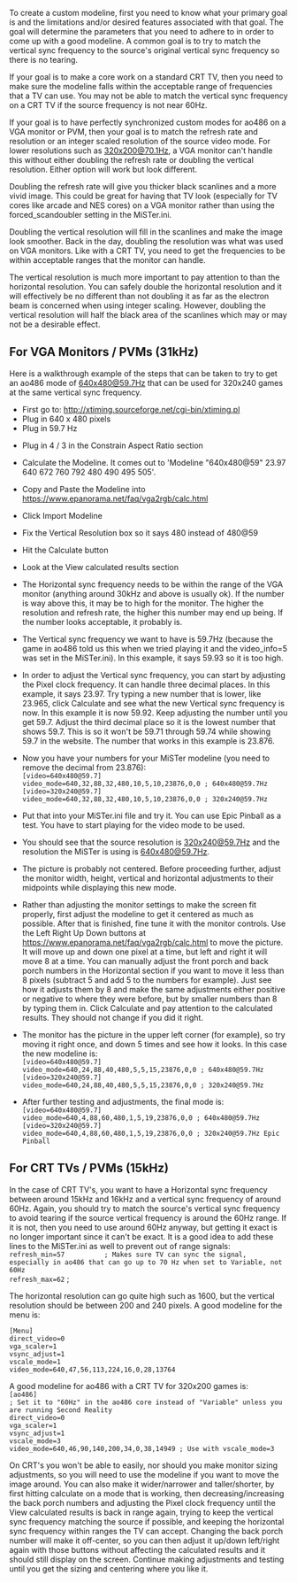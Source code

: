 To create a custom modeline, first you need to know what your primary goal is and the limitations and/or desired features associated with that goal.  The goal will determine the parameters that you need to adhere to in order to come up with a good modeline.  A common goal is to try to match the vertical sync frequency to the source's original vertical sync frequency so there is no tearing.  

If your goal is to make a core work on a standard CRT TV, then you need to make sure the modeline falls within the acceptable range of frequencies that a TV can use.  You may not be able to match the vertical sync frequency on a CRT TV if the source frequency is not near 60Hz.  

If your goal is to have perfectly synchronized custom modes for ao486 on a VGA monitor or PVM, then your goal is to match the refresh rate and resolution or an integer scaled resolution of the source video mode. For lower resolutions such as 320x200@70.1Hz, a VGA monitor can't handle this without either doubling the refresh rate or doubling the vertical resolution.  Either option will work but look different.  

Doubling the refresh rate will give you thicker black scanlines and a more vivid image.  This could be great for having that TV look (especially for TV cores like arcade and NES cores) on a VGA monitor rather than using the forced_scandoubler setting in the MiSTer.ini.  

Doubling the vertical resolution will fill in the scanlines and make the image look smoother.  Back in the day, doubling the resolution was what was used on VGA monitors. Like with a CRT TV, you need to get the frequencies to be within acceptable ranges that the monitor can handle.  

The vertical resolution is much more important to pay attention to than the horizontal resolution.  You can safely double the horizontal resolution and it will effectively be no different than not doubling it as far as the electron beam is concerned when using integer scaling. However, doubling the vertical resolution will half the black area of the scanlines which may or may not be a desirable effect.  

## For VGA Monitors / PVMs (31kHz)  

Here is a walkthrough example of the steps that can be taken to try to get an ao486 mode of 640x480@59.7Hz that can be used for 320x240 games at the same vertical sync frequency.  

* First go to: http://xtiming.sourceforge.net/cgi-bin/xtiming.pl  
* Plug in 640 x 480 pixels
* Plug in 59.7 Hz
- Plug in 4 / 3 in the Constrain Aspect Ratio section
- Calculate the Modeline. It comes out to 'Modeline "640x480@59" 23.97 640 672 760 792 480 490 495 505'.
- Copy and Paste the Modeline into https://www.epanorama.net/faq/vga2rgb/calc.html
- Click Import Modeline
- Fix the Vertical Resolution box so it says 480 instead of 480@59
- Hit the Calculate button
- Look at the View calculated results section
- The Horizontal sync frequency needs to be within the range of the VGA monitor (anything around 30kHz and above is usually ok).  If the number is way above this, it may be to high for the monitor.  The higher the resolution and refresh rate, the higher this number may end up being.  If the number looks acceptable, it probably is.
- The Vertical sync frequency we want to have is 59.7Hz (because the game in ao486 told us this when we tried playing it and the video_info=5 was set in the MiSTer.ini). In this example, it says 59.93 so it is too high.
- In order to adjust the Vertical sync frequency, you can start by adjusting the Pixel clock frequency. It can handle three decimal places.  In this example, it says 23.97.  Try typing a new number that is lower, like 23.965, click Calculate and see what the new Vertical sync frequency is now.  In this example it is now 59.92.  Keep adjusting the number until you get 59.7.  Adjust the third decimal place so it is the lowest number that shows 59.7.  This is so it won't be 59.71 through 59.74 while showing 59.7 in the website.  The number that works in this example is 23.876.
- Now you have your numbers for your MiSTer modeline (you need to remove the decimal from 23.876):  
`[video=640x480@59.7]`  
`video_mode=640,32,88,32,480,10,5,10,23876,0,0 ; 640x480@59.7Hz`  
`[video=320x240@59.7]`  
`video_mode=640,32,88,32,480,10,5,10,23876,0,0 ; 320x240@59.7Hz`  
- Put that into your MiSTer.ini file and try it.  You can use Epic Pinball as a test.  You have to start playing for the video mode to be used.
- You should see that the source resolution is 320x240@59.7Hz and the resolution the MiSTer is using is 640x480@59.7Hz.
- The picture is probably not centered. Before proceeding further, adjust the monitor width, height, vertical and horizontal adjustments to their midpoints while displaying this new mode.
- Rather than adjusting the monitor settings to make the screen fit properly, first adjust the modeline to get it centered as much as possible.  After that is finished, fine tune it with the monitor controls.  Use the Left Right Up Down buttons at https://www.epanorama.net/faq/vga2rgb/calc.html to move the picture.  It will move up and down one pixel at a time, but left and right it will move 8 at a time.  You can manually adjust the front porch and back porch numbers in the Horizontal section if you want to move it less than 8 pixels (subtract 5 and add 5 to the numbers for example).  Just see how it adjusts them by 8 and make the same adjustments either positive or negative to where they were before, but by smaller numbers than 8 by typing them in.  Click Calculate and pay attention to the calculated results.  They should not change if you did it right.

- The monitor has the picture in the upper left corner (for example), so try moving it right once, and down 5 times and see how it looks.  In this case the new modeline is:  
`[video=640x480@59.7]`  
`video_mode=640,24,88,40,480,5,5,15,23876,0,0 ; 640x480@59.7Hz`  
`[video=320x240@59.7]`  
`video_mode=640,24,88,40,480,5,5,15,23876,0,0 ; 320x240@59.7Hz`  

- After further testing and adjustments, the final mode is:  
`[video=640x480@59.7]`  
`video_mode=640,4,88,60,480,1,5,19,23876,0,0 ; 640x480@59.7Hz`  
`[video=320x240@59.7]`  
`video_mode=640,4,88,60,480,1,5,19,23876,0,0 ; 320x240@59.7Hz Epic Pinball`  


## For CRT TVs / PVMs (15kHz)

In the case of CRT TV's, you want to have a Horizontal sync frequency between around 15kHz and 16kHz and a vertical sync frequency of around 60Hz.  Again, you should try to match the source's vertical sync frequency to avoid tearing if the source vertical frequency is around the 60Hz range.  If it is not, then you need to use around 60Hz anyway, but getting it exact is no longer important since it can't be exact.  It is a good idea to add these lines to the MiSTer.ini as well to prevent out of range signals:  
`refresh_min=57          ; Makes sure TV can sync the signal, especially in ao486 that can go up to 70 Hz when set to Variable, not 60Hz`  
`refresh_max=62`         ;

The horizontal resolution can go quite high such as 1600, but the vertical resolution should be between 200 and 240 pixels.  A good modeline for the menu is:

`[Menu]`  
`direct_video=0`  
`vga_scaler=1`  
`vsync_adjust=1`  
`vscale_mode=1`  
`video_mode=640,47,56,113,224,16,0,28,13764`  

A good modeline for ao486 with a CRT TV for 320x200 games is:  
`[ao486]`  
`; Set it to "60Hz" in the ao486 core instead of "Variable" unless you are running Second Reality`  
`direct_video=0`  
`vga_scaler=1`  
`vsync_adjust=1`  
`vscale_mode=3`  
`video_mode=640,46,90,140,200,34,0,38,14949 ; Use with vscale_mode=3`  

On CRT's you won't be able to easily, nor should you make monitor sizing adjustments, so you will need to use the modeline if you want to move the image around.  You can also make it wider/narrower and taller/shorter, by first hitting calculate on a mode that is working, then decreasing/increasing the back porch numbers and adjusting the Pixel clock frequency until the View calculated results is back in range again, trying to keep the vertical sync frequency matching the source if possible, and keeping the horizontal sync frequency within ranges the TV can accept.  Changing the back porch number will make it off-center, so you can then adjust it up/down left/right again with those buttons without affecting the calculated results and it should still display on the screen.  Continue making adjustments and testing until you get the sizing and centering where you like it.